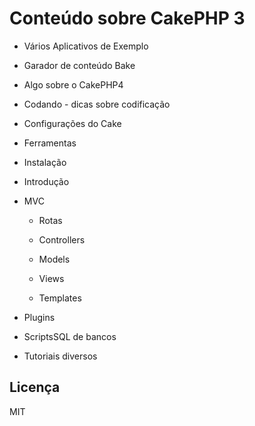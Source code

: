 # Conteúdo sobre CakePHP 3

- Vários Aplicativos de Exemplo

- Garador de conteúdo Bake

- Algo sobre o CakePHP4

- Codando - dicas sobre codificação

- Configurações do Cake

- Ferramentas

- Instalação

- Introdução

- MVC

    - Rotas

    - Controllers

    - Models

    - Views

    - Templates

- Plugins

- ScriptsSQL de bancos

- Tutoriais diversos

## Licença

MIT
